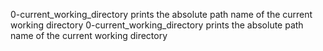 0-current_working_directory prints the absolute path name of the current working directory
0-current_working_directory prints the absolute path name of the current working directory
